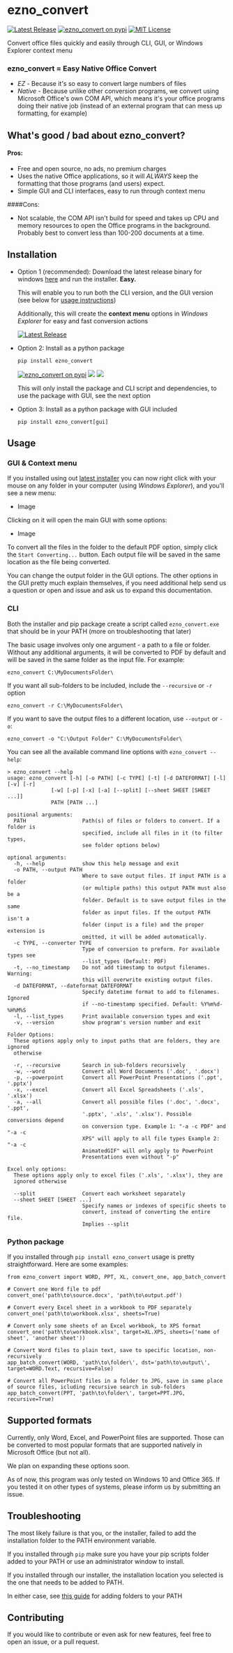 # ezno_convert
[![Latest Release](https://img.shields.io/github/v/release/ofersadan85/ezno_convert)](https://github.com/ofersadan85/ezno_convert/releases/latest)
[![ezno_convert on pypi](https://img.shields.io/pypi/v/ezno_convert)](https://pypi.org/project/ezno_convert/)
[![MIT License](https://img.shields.io/github/license/ofersadan85/ezno_convert)](LICENSE)

Convert office files quickly and easily through CLI, GUI, or Windows Explorer context menu

### ezno_convert = Easy Native Office Convert
* *EZ* - Because it's so easy to convert large numbers of files
* *Native* - Because unlike other conversion programs, we convert using Microsoft Office's own COM API, which means it's your office programs doing their native job (instead of an external program that can mess up formatting, for example)

## What's good / bad about ezno_convert?

#### Pros:
- Free and open source, no ads, no premium charges
- Uses the native Office applications, so it will *ALWAYS* keep the formatting that those programs (and users) expect.
- Simple GUI and CLI interfaces, easy to run through context menu

####Cons:
- Not scalable, the COM API isn't build for speed and takes up CPU and memory resources to open the Office programs in the background. Probably best to convert less than 100-200 documents at a time.


## Installation

- Option 1 (recommended): Download the latest release binary for windows [here]() and run the installer. **Easy.**
  
  This will enable you to run both the CLI version, and the GUI version (see below for [usage instructions](#usage))

  Additionally, this will create the **context menu** options in *Windows Explorer* for easy and fast conversion actions

  [![Latest Release](https://img.shields.io/github/v/release/ofersadan85/ezno_convert)](https://github.com/ofersadan85/ezno_convert/releases/latest)


- Option 2: Install as a python package 
    
      pip install ezno_convert
  [![ezno_convert on pypi](https://img.shields.io/pypi/v/ezno_convert)](https://pypi.org/project/ezno_convert/)
  ![](https://img.shields.io/pypi/wheel/ezno_convert)
  ![](https://img.shields.io/pypi/pyversions/ezno_convert)

  This will only install the package and CLI script and dependencies, to use the package with GUI, see the next option


- Option 3: Install as a python package with GUI included

      pip install ezno_convert[gui]

## Usage

### GUI & Context menu

If you installed using out [latest installer]() you can now right click with your mouse on any folder in your computer (using *Windows Explorer*), and you'll see a new menu:

- Image

Clicking on it will open the main GUI with some options:

- Image

To convert all the files in the folder to the default PDF option, simply click the `Start Converting...` button. Each output file will be saved in the same location as the file being converted.

You can change the output folder in the GUI options. The other options in the GUI pretty much explain themselves, if you need additional help send us a question or open and issue and ask us to expand this documentation.

### CLI

Both the installer and pip package create a script called `ezno_convert.exe` that should be in your PATH (more on troubleshooting that later)

The basic usage involves only one argument - a path to a file or folder. Without any additional arguments, it will be converted to PDF by default and will be saved in the same folder as the input file. For example:

    ezno_convert C:\MyDocumentsFolder\

If you want all sub-folders to be included, include the `--recursive` or `-r` option

    ezno_convert -r C:\MyDocumentsFolder\

If you want to save the output files to a different location, use `--output` or `-o`:

    ezno_convert -o "C:\Output Folder" C:\MyDocumentsFolder\

You can see all the available command line options with `ezno_convert --help`:

```
> ezno_convert --help
usage: ezno_convert [-h] [-o PATH] [-c TYPE] [-t] [-d DATEFORMAT] [-l] [-v] [-r]
              [-w] [-p] [-x] [-a] [--split] [--sheet SHEET [SHEET ...]]
              PATH [PATH ...]

positional arguments:
  PATH                  Path(s) of files or folders to convert. If a folder is
                        specified, include all files in it (to filter types,
                        see folder options below)

optional arguments:
  -h, --help            show this help message and exit
  -o PATH, --output PATH
                        Where to save output files. If input PATH is a folder
                        (or multiple paths) this output PATH must also be a
                        folder. Default is to save output files in the same
                        folder as input files. If the output PATH isn't a
                        folder (input is a file) and the proper extension is
                        omitted, it will be added automatically.
  -c TYPE, --converter TYPE
                        Type of conversion to preform. For available types see
                        --list_types (Default: PDF)
  -t, --no_timestamp    Do not add timestamp to output filenames. Warning:
                        this will overwrite existing output files.
  -d DATEFORMAT, --dateformat DATEFORMAT
                        Specify datetime format to add to filenames. Ignored
                        if --no-timestamp specified. Default: %Y%m%d-%H%M%S
  -l, --list_types      Print available conversion types and exit
  -v, --version         show program's version number and exit

Folder Options:
  These options apply only to input paths that are folders, they are ignored
  otherwise

  -r, --recursive       Search in sub-folders recursively
  -w, --word            Convert all Word Documents ('.doc', '.docx')
  -p, --powerpoint      Convert all PowerPoint Presentations ('.ppt', '.pptx')
  -x, --excel           Convert all Excel Spreadsheets ('.xls', '.xlsx')
  -a, --all             Convert all possible files ('.doc', '.docx', '.ppt',
                        '.pptx', '.xls', '.xlsx'). Possible conversions depend
                        on conversion type. Example 1: "-a -c PDF" and "-a -c
                        XPS" will apply to all file types Example 2: "-a -c
                        AnimatedGIF" will only apply to PowerPoint
                        Presentations even without "-p"

Excel only options:
  These options apply only to excel files ('.xls', '.xlsx'), they are
  ignored otherwise

  --split               Convert each worksheet separately
  --sheet SHEET [SHEET ...]
                        Specify names or indexes of specific sheets to
                        convert, instead of converting the entire file.
                        Implies --split
```

### Python package

If you installed through `pip install ezno_convert` usage is pretty straightforward. Here are some examples:

    from ezno_convert import WORD, PPT, XL, convert_one, app_batch_convert

    # Convert one Word file to pdf
    convert_one('path\to\source.docx', 'path\to\output.pdf')

    # Convert every Excel sheet in a workbook to PDF separately
    convert_one('path\to\workbook.xlsx', sheets=True)

    # Convert only some sheets of an Excel workbook, to XPS format
    convert_one('path\to\workbook.xlsx', target=XL.XPS, sheets=('name of sheet', 'another sheet'))

    # Convert Word files to plain text, save to specific location, non-recursively
    app_batch_convert(WORD, 'path\to\folder\', dst='path\to\output\', target=WORD.Text, recursive=False)

    # Convert all PowerPoint files in a folder to JPG, save in same place of source files, icluding recursive search in sub-folders
    app_batch_convert(PPT, 'path\to\folder\', target=PPT.JPG, recursive=True)

## Supported formats

Currently, only Word, Excel, and PowerPoint files are supported. Those can be converted to most popular formats that are supported natively in Microsoft Office (but not all).

We plan on expanding these options soon.

As of now, this program was only tested on Windows 10 and Office 365. If you tested it on other types of systems, please inform us by submitting an issue.

## Troubleshooting

The most likely failure is that you, or the installer, failed to add the installation folder to the PATH environment variable.

If you installed through `pip` make sure you have your pip scripts folder added to your PATH or use an administrator window to install.

If you installed through our installer, the installation location you selected is the one that needs to be added to PATH.

In either case, see [this guide](https://stackoverflow.com/questions/44272416/how-to-add-a-folder-to-path-environment-variable-in-windows-10-with-screensho) for adding folders to your PATH

## Contributing

If you would like to contribute or even ask for new features, feel free to open an issue, or a pull request.
